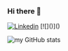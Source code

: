 ### Hi there 👋

[![Linkedin](https://img.shields.io/badge/LinkedIn-0077B5?style=for-the-badge&logo=linkedin&logoColor=white)](https://www.linkedin.com/in/osemwota/)
[![<name>]([<badge url>](https://img.shields.io/badge/Kotlin-0095D5?&style=for-the-badge&logo=kotlin&logoColor=white))](<on click url>)

![my GitHub stats](https://github-readme-stats.vercel.app/api?username=david-oh-git)




